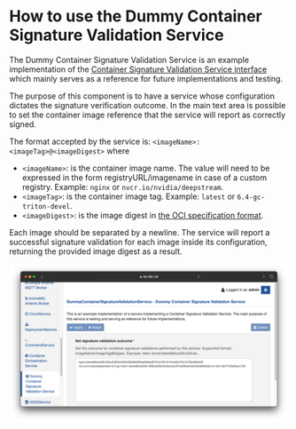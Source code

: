 # How to use the Dummy Container Signature Validation Service

The Dummy Container Signature Validation Service is an example implementation of the [Container Signature Validation Service interface](https://github.com/eclipse/kura/blob/develop/kura/org.eclipse.kura.api/src/main/java/org/eclipse/kura/container/signature/ContainerSignatureValidationService.java) which mainly serves as a reference for future implementations and testing.

The purpose of this component is to have a service whose configuration dictates the signature verification outcome. In the main text area is possible to set the container image reference that the service will report as correctly signed.

The format accepted by the service is: `<imageName>:<imageTag>@<imageDigest>` where

- `<imageName>`: is the container image name. The value will need to be expressed in the form registryURL/imagename in case of a custom registry. Example: `nginx` or `nvcr.io/nvidia/deepstream`.
- `<imageTag>`: is the container image tag. Example: `latest` or `6.4-gc-triton-devel`.
- `<imageDigest>`: is the image digest in [the OCI specification format](https://github.com/opencontainers/image-spec/blob/main/descriptor.md#digests).

Each image should be separated by a newline. The service will report a successful signature validation for each image inside its configuration, returning the provided image digest as a result.

![](./imgs/IMG-20-02-2024-16-05-12.png)
